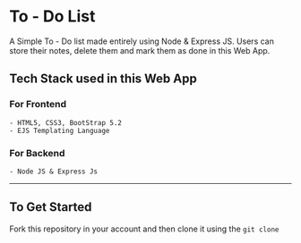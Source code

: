 # To - Do List
A Simple To - Do list made entirely using Node & Express JS. Users can store their notes, delete them and mark them as done in this Web App.
## Tech Stack used in this Web App
### For Frontend
    - HTML5, CSS3, BootStrap 5.2
    - EJS Templating Language
### For Backend
    - Node JS & Express Js
---
## To Get Started
Fork this repository in your account and then clone it using the ``` git clone ```